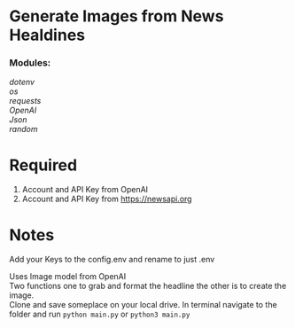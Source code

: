 # Generate Images from News Healdines

### Modules: 
<em>dotenv</em>\
<em>os</em>\
<em>requests</em>\
<em>OpenAI</em>\
<em>Json</em>\
<em>random</em>

# Required

1. Account and API Key from OpenAI
2. Account and API Key from https://newsapi.org

# Notes

Add your Keys to the config.env and rename to just .env

Uses Image model from OpenAI \
Two functions one to grab and format the headline the other is to create the image.\
Clone and save someplace on your local drive. In terminal navigate to the folder and run 
`python main.py` or `python3 main.py`
